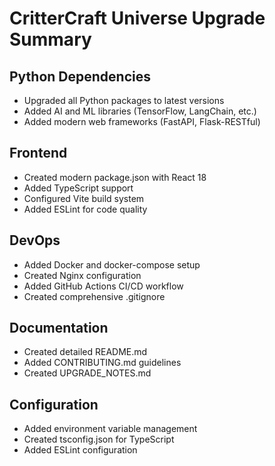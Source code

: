 # CritterCraft Universe Upgrade Summary

## Python Dependencies
- Upgraded all Python packages to latest versions
- Added AI and ML libraries (TensorFlow, LangChain, etc.)
- Added modern web frameworks (FastAPI, Flask-RESTful)

## Frontend
- Created modern package.json with React 18
- Added TypeScript support
- Configured Vite build system
- Added ESLint for code quality

## DevOps
- Added Docker and docker-compose setup
- Created Nginx configuration
- Added GitHub Actions CI/CD workflow
- Created comprehensive .gitignore

## Documentation
- Created detailed README.md
- Added CONTRIBUTING.md guidelines
- Created UPGRADE_NOTES.md

## Configuration
- Added environment variable management
- Created tsconfig.json for TypeScript
- Added ESLint configuration